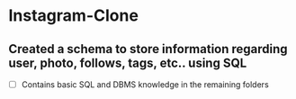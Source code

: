 # Instagram-Clone

## Created a schema to store information regarding user, photo, follows, tags, etc.. using SQL
- [ ] Contains basic SQL and DBMS knowledge in the remaining folders
